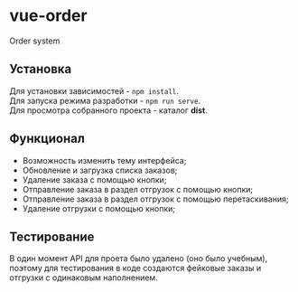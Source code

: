 # vue-order
Order system


## Установка

Для установки зависимостей - `npm install`.<br>
Для запуска режима разработки - `npm run serve`.<br>
Для просмотра собранного проекта - каталог **dist**.

## Функционал

- Возможность изменить тему интерфейса;
- Обновление и загрузка списка заказов;
- Удаление заказа с помощью кнопки;
- Отправление заказа в раздел отгрузок с помощью кнопки;
- Отправление заказа в раздел отгрузок с помощью перетаскивания;
- Удаление отгрузки с помощью кнопки;

## Тестирование

В один момент API для проета было удалено (оно было учебным), поэтому для тестирования в коде создаются фейковые заказы и отгрузки с одинаковым наполнением.
